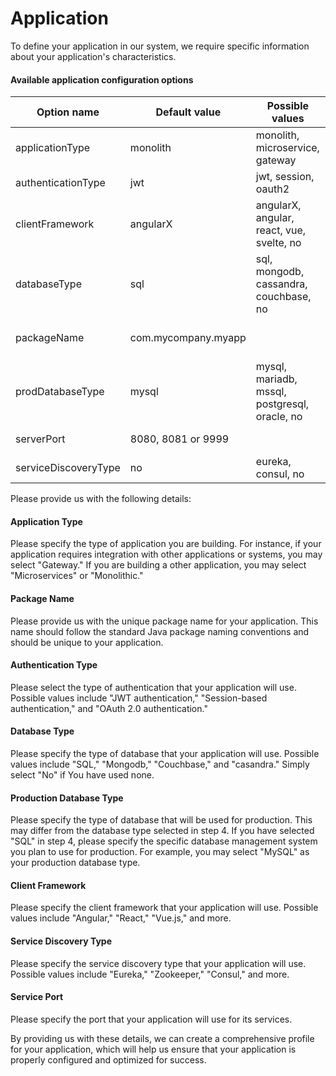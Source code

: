 # Application

To define your application in our system, we require specific information about your application's characteristics. 
#### Available application configuration options

|Option name | Default value | Possible values | Comment |
| --- | --- | --- | --- |
| applicationType | monolith | monolith, microservice, gateway |  |
| authenticationType | jwt | jwt, session, oauth2 | jwt |
| clientFramework | angularX | angularX, angular, react, vue, svelte, no |  |
| databaseType | sql | sql, mongodb, cassandra, couchbase, no |  |
| packageName | com.mycompany.myapp |  | Sets the packageFolder option |
| prodDatabaseType | mysql | mysql, mariadb, mssql, postgresql, oracle, no |  |
| serverPort | 8080, 8081 or 9999 |  | Depends on the app type |
| serviceDiscoveryType | no | eureka, consul, no |  |

Please provide us with the following details:
#### Application Type
Please specify the type of application you are building. For instance, if your application requires integration with other applications or systems, you may select "Gateway." If you are building a other application, you may select "Microservices" or "Monolithic."

#### Package Name
Please provide us with the unique package name for your application. This name should follow the standard Java package naming conventions and should be unique to your application.

#### Authentication Type 
Please select the type of authentication that your application will use. Possible values include "JWT authentication," "Session-based authentication," and "OAuth 2.0 authentication." 

#### Database Type
Please specify the type of database that your application will use. Possible values include "SQL," "Mongodb," "Couchbase," and "casandra." Simply select "No" if You have used none.
#### Production Database Type
Please specify the type of database that will be used for production. This may differ from the database type selected in step 4. If you have selected "SQL" in step 4, please specify the specific database management system you plan to use for production. For example, you may select "MySQL" as your production database type.

#### Client Framework
Please specify the client framework that your application will use. Possible values include "Angular," "React," "Vue.js," and more.

#### Service Discovery Type
Please specify the service discovery type that your application will use. Possible values include "Eureka," "Zookeeper," "Consul," and more.

#### Service Port
Please specify the port that your application will use for its services.

By providing us with these details, we can create a comprehensive profile for your application, which will help us ensure that your application is properly configured and optimized for success.


